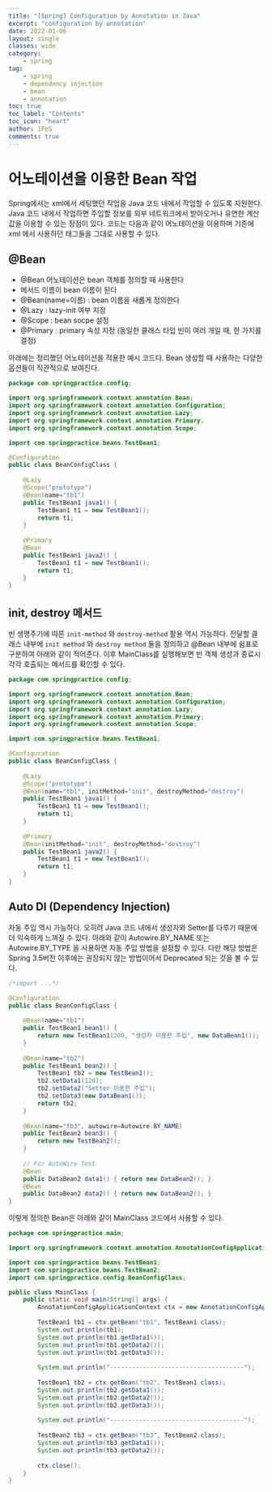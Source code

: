 ```yaml
---
title: "[Spring] Configuration by Annotation in Java"
excerpt: "configuration by annotation"
date: 2022-01-06
layout: single
classes: wide
category:
    - spring
tag:
    - spring
    - dependency injection
    - bean
    - annotation
toc: true
toc_label: "Contents"
toc_icon: "heart"
author: 1FeS
comments: true
---
```


# 어노테이션을 이용한 Bean 작업

Spring에서는 xml에서 세팅했던 작업을 Java 코드 내에서 작업할 수 있도록 지원한다. Java 코드 내에서 작업하면 주입할 정보를 외부 네트워크에서 받아오거나 유연한 계산 값을 이용할 수 있는 장점이 있다. 코드는 다음과 같이 어노테이션을 이용하며 기존에 xml 에서 사용하던 태그들을 그대로 사용할 수 있다. 

## @Bean

- @Bean 어노테이션은 bean 객체를 정의할 때 사용한다
- 메서드 이름이 bean 이름이 된다
- @Bean(name=이름) : bean 이름을 새롭게 정의한다
- @Lazy : lazy-init 여부 지정
- @Scope : bean socpe 설정
- @Primary : primary 속성 지정 (동일한 클래스 타입 빈이 여러 개일 때, 한 가지를 결정)

아래에는 정리했던 어노테이션을 적용한 예시 코드다. Bean 생성할 때 사용하는 다양한 옵션들이 직관적으로 보여진다.

```java
package com.springpractice.config;

import org.springframework.context.annotation.Bean;
import org.springframework.context.annotation.Configuration;
import org.springframework.context.annotation.Lazy;
import org.springframework.context.annotation.Primary;
import org.springframework.context.annotation.Scope;

import com.springpractice.beans.TestBean1;

@Configuration
public class BeanConfigClass {
	
	@Lazy
	@Scope("prototype")
	@Bean(name="tb1")
	public TestBean1 java1() {
		TestBean1 t1 = new TestBean1();
		return t1;
	}
	
	@Primary
	@Bean
	public TestBean1 java2() {
		TestBean1 t1 = new TestBean1();
		return t1;
	}
}
```

## init, destroy 메서드

빈 생명주기에 따른 `init-method` 와 `destroy-method` 활용 역시 가능하다. 전달할 클래스 내부에 `init method` 와 `destroy method` 둘을 정의하고 @Bean 내부에 쉼표로 구분하여 아래와 같이 적어준다. 이후 MainClass를 실행해보면 빈 객체 생성과 종료시 각각 호출되는 메서드를 확인할 수 있다.

```java
package com.springpractice.config;

import org.springframework.context.annotation.Bean;
import org.springframework.context.annotation.Configuration;
import org.springframework.context.annotation.Lazy;
import org.springframework.context.annotation.Primary;
import org.springframework.context.annotation.Scope;

import com.springpractice.beans.TestBean1;

@Configuration
public class BeanConfigClass {
	
	@Lazy
	@Scope("prototype")
	@Bean(name="tb1", initMethod="init", destroyMethod="destroy")
	public TestBean1 java1() {
		TestBean1 t1 = new TestBean1();
		return t1;
	}
	
	@Primary
	@Bean(initMethod="init", destroyMethod="destroy")
	public TestBean1 java2() {
		TestBean1 t1 = new TestBean1();
		return t1;
	}
}
```

## Auto DI (Dependency Injection)

자동 주입 역시 가능하다. 오히려 Java 코드 내에서 생성자와 Setter를 다루기 때문에 더 익숙하게 느껴질 수 있다. 아래와 같이 Autowire.BY_NAME 또는 Autowire.BY_TYPE 을 사용하면 자동 주입 방법을 설정할 수 있다. 다만 해당 방법은 Spring 3.5버전 이후에는 권장되지 않는 방법이어서 Deprecated 되는 것을 볼 수 있다.

```java
/*import ...*/

@Configuration
public class BeanConfigClass {
	
	@Bean(name="tb1")
	public TestBean1 bean1() {
		return new TestBean1(200, "생성자 이용한 주입", new DataBean1());
	}
	
	@Bean(name="tb2")
	public TestBean1 bean2() {
		TestBean1 tb2 = new TestBean1();
		tb2.setData1(120);
		tb2.setData2("Setter 이용한 주입");
		tb2.setData3(new DataBean1());
		return tb2;
	}
	
	@Bean(name="tb3", autowire=Autowire.BY_NAME)
	public TestBean2 bean3() {
		return new TestBean2();
	}
	
	// For AutoWire Test
	@Bean
	public DataBean2 data1() { return new DataBean2(); }
	@Bean
	public DataBean2 data2() { return new DataBean2(); }
}
```

이렇게 정의한 Bean은 아래와 같이 MainClass 코드에서 사용할 수 있다.

```java
package com.springpractice.main;

import org.springframework.context.annotation.AnnotationConfigApplicationContext;

import com.springpractice.beans.TestBean1;
import com.springpractice.beans.TestBean2;
import com.springpractice.config.BeanConfigClass;

public class MainClass {
	public static void main(String[] args) {
		AnnotationConfigApplicationContext ctx = new AnnotationConfigApplicationContext(BeanConfigClass.class);
		
		TestBean1 tb1 = ctx.getBean("tb1", TestBean1.class);
		System.out.println(tb1);
		System.out.println(tb1.getData1());
		System.out.println(tb1.getData2());
		System.out.println(tb1.getData3());
		
		System.out.println("-------------------------------------");
		
		TestBean1 tb2 = ctx.getBean("tb2", TestBean1.class);
		System.out.println(tb2.getData1());
		System.out.println(tb2.getData2());
		System.out.println(tb2.getData3());
		
		System.out.println("-------------------------------------");
		
		TestBean2 tb3 = ctx.getBean("tb3", TestBean2.class);
		System.out.println(tb3.getData1());
		System.out.println(tb3.getData2());
		
		ctx.close();
	}
}
```